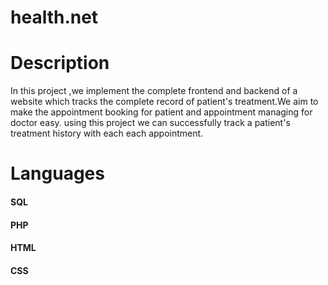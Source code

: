 # health.net

# Description
In this project ,we implement the complete frontend and backend of a website which tracks the complete record of patient's treatment.We aim to make the appointment booking for patient and appointment managing for doctor easy. using this project we can successfully track a patient's treatment history with each each appointment.

# Languages 
#### SQL
#### PHP
#### HTML
#### CSS

